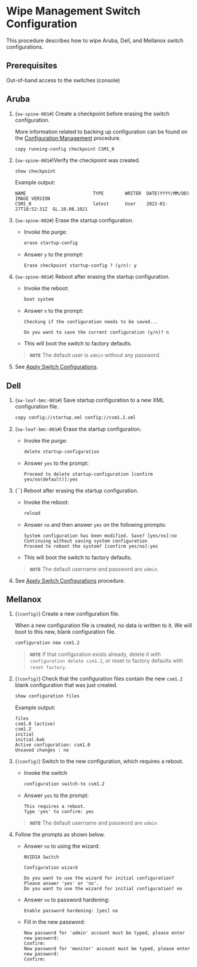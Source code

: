 # Wipe Management Switch Configuration

This procedure describes how to wipe Aruba, Dell, and Mellanox switch configurations.

## Prerequisites

Out-of-band access to the switches (console)

## Aruba

1. (`sw-spine-001#`) Create a checkpoint before erasing the switch configuration.

   More information related to backing up configuration can be found on the [Configuration Management](config_management.md) procedure.

   ```bash
   copy running-config checkpoint CSM1_0
   ```

1. (`sw-spine-001#`)Verify the checkpoint was created.

   ```console
   show checkpoint
   ```

   Example output:

     ```console
     NAME                         TYPE        WRITER  DATE(YYYY/MM/DD)      IMAGE VERSION
     CSM1_0                       latest      User    2022-01-27T18:52:31Z  GL.10.08.1021
     ```

1. (`sw-spine-002#`) Erase the startup configuration.

   - Invoke the purge:

      ```bash
      erase startup-config
      ```

   - Answer `y` to the prompt:

      ```text
      Erase checkpoint startup-config ? (y/n): y
      ```

1. (`sw-spine-001#`) Reboot after erasing the startup configuration.

   - Invoke the reboot:

      ```bash
      boot system   
      ```

   - Answer `n` to the prompt:

      ```text
      Checking if the configuration needs to be saved...

      Do you want to save the current configuration (y/n)? n
      ```

   - This will boot the switch to factory defaults.

   > **`NOTE`** The default user is `admin` without any password.

1. See [Apply Switch Configurations](apply_switch_configurations.md).

## Dell

1. (`sw-leaf-bmc-001#`) Save startup configuration to a new XML configuration file.

   ```bash
   copy config://startup.xml config://csm1.2.xml
   ```

1. (`sw-leaf-bmc-001#`) Erase the startup configuration.

   - Invoke the purge:

      ```bash
      delete startup-configuration
      ```

   - Answer `yes` to the prompt:

      ```text
      Proceed to delete startup-configuration [confirm yes/no(default)]:yes
      ```

1. (``) Reboot after erasing the startup configuration.

   - Invoke the reboot:

      ```bash
      reload
      ```

   - Answer `no` and then answer `yes` on the following prompts:

      ```text
      System configuration has been modified. Save? [yes/no]:no
      Continuing without saving system configuration
      Proceed to reboot the system? [confirm yes/no]:yes
      ```

   - This will boot the switch to factory defaults.

   > **`NOTE`** The default username and password are `admin`.

1. See [Apply Switch Configurations](apply_switch_configurations.md) procedure.

## Mellanox

1. (`(config)`) Create a new configuration file.

   When a new configuration file is created, no data is written to it. We will boot to this new, blank configuration file.

   ```bash
   configuration new csm1.2
   ```

   > **`NOTE`** If that configuration exists already, delete it with `configuration delete csm1.2`, or reset to factory defaults with `reset factory`.

1. (`(config)`) Check that the configuration files contain the new `csm1.2` blank configuration that was just created.

   ```bash
   show configuration files
   ```

   Example output:

      ```text
      files
      csm1.0 (active)
      csm1.2
      initial
      initial.bak
      Active configuration: csm1.0
      Unsaved changes : no
      ```

1. (`(config)`) Switch to the new configuration, which requires a reboot.

   - Invoke the switch

      ```bash
      configuration switch-to csm1.2
      ```

   - Answer `yes` to the prompt:

      ```text
      This requires a reboot.
      Type 'yes' to confirm: yes
      ```

   > **`NOTE`** The default username and password are `admin`

1. Follow the prompts as shown below.

   - Answer `no` to using the wizard:

      ```text
      NVIDIA Switch

      Configuration wizard

      Do you want to use the wizard for initial configuration?
      Please answer 'yes' or 'no'.
      Do you want to use the wizard for initial configuration? no
      ```

   - Answer `no` to password hardening:

      ```text
      Enable password hardening: [yes] no
      ```

   - Fill in the new password:

      ```text
      New password for 'admin' account must be typed, please enter new password:
      Confirm:
      New password for 'monitor' account must be typed, please enter new password:
      Confirm:
      ```
